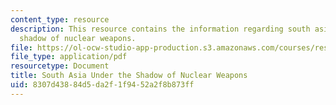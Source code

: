 ```yaml
---
content_type: resource
description: This resource contains the information regarding south asia under the
  shadow of nuclear weapons.
file: https://ol-ocw-studio-app-production.s3.amazonaws.com/courses/res-8-004-reducing-the-danger-of-nuclear-weapons-and-proliferation-january-iap-2015/8307d43884d5da2f1f9452a2f8b873ff_MITRES_8-004IAP15_Narang.pdf
file_type: application/pdf
resourcetype: Document
title: South Asia Under the Shadow of Nuclear Weapons
uid: 8307d438-84d5-da2f-1f94-52a2f8b873ff
---
```

